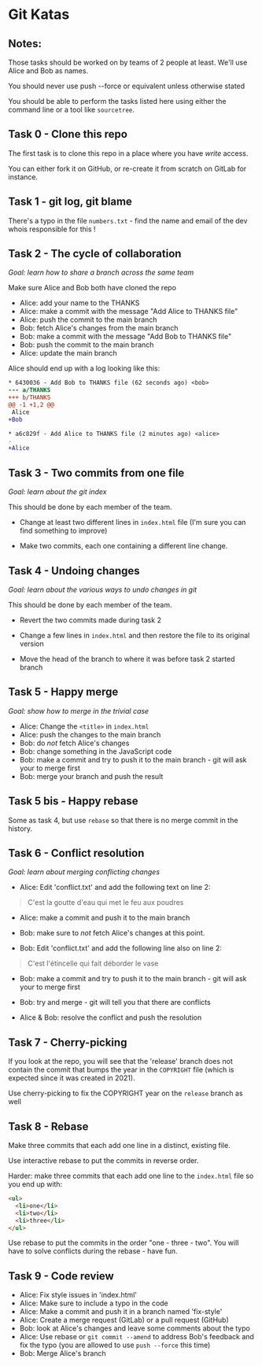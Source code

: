# Git Katas

## Notes:

Those tasks should be worked on by teams of 2 people at least.  We'll use Alice and Bob as names.

You should never use push --force or equivalent unless otherwise stated

You should be able to perform the tasks listed here using either the
command line or a tool like `sourcetree`.

## Task 0 - Clone this repo

The first task is to clone this repo in a place where you have *write* access.

You can either fork it on GitHub, or re-create it from scratch on GitLab for instance.

## Task 1 - git log, git blame

There's a typo in the file `numbers.txt` - find the name and email of the
dev whois responsible for this !

## Task 2 - The cycle of collaboration

*Goal: learn how to share a branch across the same team*

Make sure Alice and Bob both have cloned the repo

* Alice: add your name to the THANKS
* Alice: make a commit with the message "Add Alice to THANKS file"
* Alice: push the commit to the main branch
* Bob: fetch Alice's changes from the main branch
* Bob: make a commit with the message "Add Bob to THANKS file"
* Bob: push the commit to the main branch
* Alice: update the main branch

Alice should end up with a log looking like this:

```diff
* 6430036 - Add Bob to THANKS file (62 seconds ago) <bob>
--- a/THANKS
+++ b/THANKS
@@ -1 +1,2 @@
 Alice
+Bob

* a6c829f - Add Alice to THANKS file (2 minutes ago) <alice>
-
+Alice
```

## Task 3 - Two commits from one file

*Goal: learn about the git index*

This should be done by each member of the team.

* Change at least two different lines in `index.html` file (I'm sure you can find something to improve)

* Make two commits, each one containing a different line change.

## Task 4 - Undoing changes

*Goal: learn about the various ways to undo changes in git*

This should be done by each member of the team.

* Revert the two commits made during task 2

* Change a few lines in `index.html` and then restore the file to its original version

* Move the head of the branch to where it was before task 2 started branch

## Task 5 - Happy merge

*Goal: show how to merge in the trivial case*

* Alice: Change the `<title>` in `index.html`
* Alice: push the changes to the main branch
* Bob: do *not* fetch Alice's changes
* Bob: change something in the JavaScript code
* Bob: make a commit and try to push it to the main branch - git will ask
  your to merge first
* Bob: merge your branch and push the result

## Task 5 bis - Happy  rebase

Some as task 4, but use `rebase` so that there is no merge commit in the history.

## Task 6 - Conflict resolution

*Goal: learn about merging conflicting changes*

* Alice: Edit 'conflict.txt' and add the following text on line 2:

> C'est la goutte d'eau qui met le feu aux poudres

* Alice: make a commit and push it to the main branch

* Bob: make sure to *not* fetch Alice's changes at this point.

* Bob: Edit 'conflict.txt' and add the following line also on line 2:

> C'est l'étincelle qui fait déborder le vase

* Bob: make a commit and try to push it to the main branch - git will ask
  your to merge first

* Bob: try and merge - git will tell you that there are conflicts

* Alice & Bob: resolve the conflict and push the resolution

## Task 7 - Cherry-picking

If you look at the repo, you will see that the 'release' branch does not contain
the commit that bumps the year in the `COPYRIGHT` file (which is expected since it was
created in 2021).

Use cherry-picking to fix the COPYRIGHT year on the `release` branch as well

## Task 8 - Rebase

Make three commits that each add one line in a distinct, existing file.

Use interactive rebase to put the commits in reverse order.

Harder: make three commits that each add one line to the `index.html` file so you end up with:

```html
<ul>
  <li>one</li>
  <li>two</li>
  <li>three</li>
</ul>
```

Use rebase to put the commits in the order "one - three - two". You will
have to solve conflicts during the rebase - have fun.

## Task 9 - Code review

* Alice: Fix style issues in 'index.html'
* Alice: Make sure to include a typo in the code
* Alice: Make a commit and push it in a branch named 'fix-style'
* Alice: Create a merge request (GitLab) or a pull request (GitHub)
* Bob: look at Alice's changes and leave some comments about the typo
* Alice: Use rebase or `git commit --amend` to address Bob's feedback and fix
  the typo (you are allowed to use `push --force` this time)
* Bob: Merge Alice's branch
